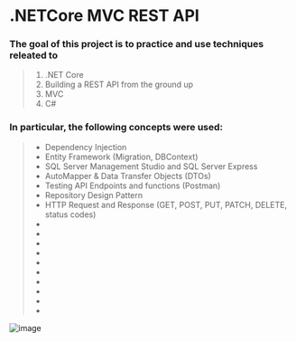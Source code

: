 # .NETCore MVC REST API 
 
### The goal of this project is to practice and use techniques releated to 
> 1. .NET Core
> 2. Building a REST API from the ground up
> 3.  MVC
> 4.  C#

### In particular, the following concepts were used:
> - Dependency Injection
> - Entity Framework (Migration, DBContext)
> - SQL Server Management Studio and SQL Server Express
> - AutoMapper & Data Transfer Objects (DTOs)
> - Testing API Endpoints and functions (Postman)
> - Repository Design Pattern
> - HTTP Request and Response (GET, POST, PUT, PATCH, DELETE, status codes)
> -
> -
> -
> -
> -
> -
> -
> -
> -
> -
>



![image](https://github.com/chrisch0ng/.NETCore-MVC-REST-API-/assets/74153634/9a436117-232d-4d8b-8a0f-4a0757086ad8)
